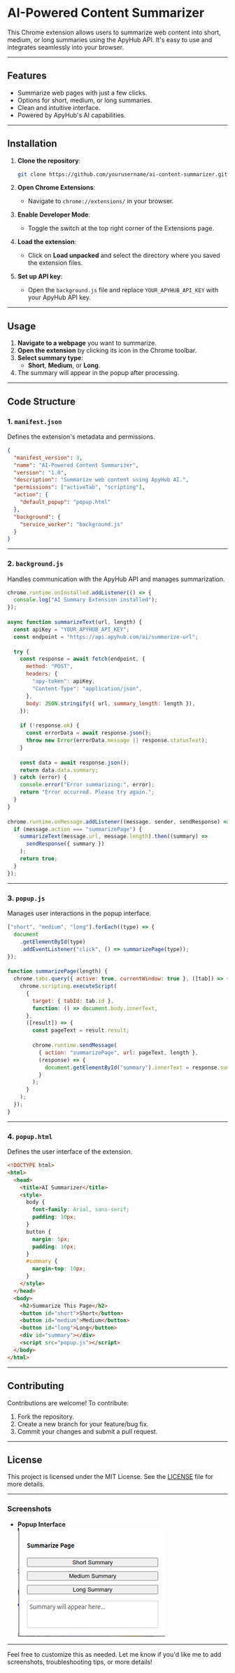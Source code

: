 # **AI-Powered Content Summarizer**

This Chrome extension allows users to summarize web content into short, medium, or long summaries using the ApyHub API. It's easy to use and integrates seamlessly into your browser.

---

## **Features**

- Summarize web pages with just a few clicks.
- Options for short, medium, or long summaries.
- Clean and intuitive interface.
- Powered by ApyHub's AI capabilities.

---

## **Installation**

1. **Clone the repository**:

   ```bash
   git clone https://github.com/yourusername/ai-content-summarizer.git
   ```

2. **Open Chrome Extensions**:

   - Navigate to `chrome://extensions/` in your browser.

3. **Enable Developer Mode**:

   - Toggle the switch at the top right corner of the Extensions page.

4. **Load the extension**:

   - Click on **Load unpacked** and select the directory where you saved the extension files.

5. **Set up API key**:
   - Open the `background.js` file and replace `YOUR_APYHUB_API_KEY` with your ApyHub API key.

---

## **Usage**

1. **Navigate to a webpage** you want to summarize.
2. **Open the extension** by clicking its icon in the Chrome toolbar.
3. **Select summary type**:
   - **Short**, **Medium**, or **Long**.
4. The summary will appear in the popup after processing.

---

## **Code Structure**

### **1. `manifest.json`**

Defines the extension's metadata and permissions.

```json
{
  "manifest_version": 3,
  "name": "AI-Powered Content Summarizer",
  "version": "1.0",
  "description": "Summarize web content using ApyHub AI.",
  "permissions": ["activeTab", "scripting"],
  "action": {
    "default_popup": "popup.html"
  },
  "background": {
    "service_worker": "background.js"
  }
}
```

---

### **2. `background.js`**

Handles communication with the ApyHub API and manages summarization.

```javascript
chrome.runtime.onInstalled.addListener(() => {
  console.log("AI Summary Extension installed");
});

async function summarizeText(url, length) {
  const apiKey = "YOUR_APYHUB_API_KEY";
  const endpoint = "https://api.apyhub.com/ai/summarize-url";

  try {
    const response = await fetch(endpoint, {
      method: "POST",
      headers: {
        "apy-token": apiKey,
        "Content-Type": "application/json",
      },
      body: JSON.stringify({ url, summary_length: length }),
    });

    if (!response.ok) {
      const errorData = await response.json();
      throw new Error(errorData.message || response.statusText);
    }

    const data = await response.json();
    return data.data.summary;
  } catch (error) {
    console.error("Error summarizing:", error);
    return "Error occurred. Please try again.";
  }
}

chrome.runtime.onMessage.addListener((message, sender, sendResponse) => {
  if (message.action === "summarizePage") {
    summarizeText(message.url, message.length).then((summary) =>
      sendResponse({ summary })
    );
    return true;
  }
});
```

---

### **3. `popup.js`**

Manages user interactions in the popup interface.

```javascript
["short", "medium", "long"].forEach((type) => {
  document
    .getElementById(type)
    .addEventListener("click", () => summarizePage(type));
});

function summarizePage(length) {
  chrome.tabs.query({ active: true, currentWindow: true }, ([tab]) => {
    chrome.scripting.executeScript(
      {
        target: { tabId: tab.id },
        function: () => document.body.innerText,
      },
      ([result]) => {
        const pageText = result.result;

        chrome.runtime.sendMessage(
          { action: "summarizePage", url: pageText, length },
          (response) => {
            document.getElementById("summary").innerText = response.summary;
          }
        );
      }
    );
  });
}
```

---

### **4. `popup.html`**

Defines the user interface of the extension.

```html
<!DOCTYPE html>
<html>
  <head>
    <title>AI Summarizer</title>
    <style>
      body {
        font-family: Arial, sans-serif;
        padding: 10px;
      }
      button {
        margin: 5px;
        padding: 10px;
      }
      #summary {
        margin-top: 10px;
      }
    </style>
  </head>
  <body>
    <h2>Summarize This Page</h2>
    <button id="short">Short</button>
    <button id="medium">Medium</button>
    <button id="long">Long</button>
    <div id="summary"></div>
    <script src="popup.js"></script>
  </body>
</html>
```

---

## **Contributing**

Contributions are welcome! To contribute:

1. Fork the repository.
2. Create a new branch for your feature/bug fix.
3. Commit your changes and submit a pull request.

---

## **License**

This project is licensed under the MIT License. See the [LICENSE](LICENSE) file for more details.

---

### **Screenshots**

- **Popup Interface**  
  ![Interface](image.png)

---

Feel free to customize this as needed. Let me know if you'd like me to add screenshots, troubleshooting tips, or more details!
